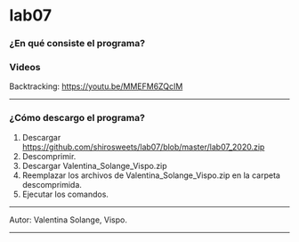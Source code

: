 # lab07
### ¿En qué consiste el programa?

### Videos

Backtracking: https://youtu.be/MMEFM6ZQcIM

-------------------------------------------------------------------------------------------------------------------
### ¿Cómo descargo el programa?

1) Descargar https://github.com/shirosweets/lab07/blob/master/lab07_2020.zip
2) Descomprimir.
3) Descargar Valentina_Solange_Vispo.zip
4) Reemplazar los archivos de Valentina_Solange_Vispo.zip en la carpeta descomprimida.
5) Ejecutar los comandos.

-------------------------------------------------------------------------------------------------------------------

Autor: Valentina Solange, Vispo.

-------------------------------------------------------------------------------------------------------------------
